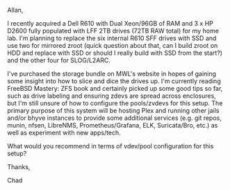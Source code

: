Allan,

I recently acquired a Dell R610 with Dual Xeon/96GB of RAM and 3 x HP
D2600 fully populated with LFF 2TB drives (72TB RAW total) for my home
lab. I'm planning to replace the six internal R610 SFF drives with SSD
and use two for mirrored zroot (quick question about that, can I build
zroot on HDD and replace with SSD or should I really build with SSD
from the start?) and the other four for SLOG/L2ARC.

I've purchased the storage bundle on MWL's website in hopes of gaining
some insight into how to slice and dice the drives up. I'm currently
reading FreeBSD Mastery: ZFS book and certainly picked up some good
tips so far, such as drive labeling and ensuring zdevs are spread
across enclosures, but I'm still unsure of how to configure the
pools/zvdevs for this setup. The primary purpose of this system will
be hosting Plex and running other jails and/or bhyve instances to
provide some additional services (e.g. git repos, munin, nfsen,
LibreNMS, Prometheus/Grafana, ELK, Suricata/Bro, etc.) as well as
experiment with new apps/tech.

What would you recommend in terms of vdev/pool configuration for this setup?

Thanks,

Chad